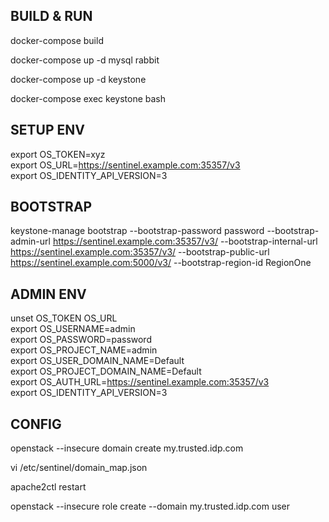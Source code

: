 ## BUILD & RUN 
docker-compose build

docker-compose up -d mysql rabbit

docker-compose up -d keystone

docker-compose exec keystone bash

## SETUP ENV

export OS_TOKEN=xyz  
export OS_URL=https://sentinel.example.com:35357/v3  
export OS_IDENTITY_API_VERSION=3  

## BOOTSTRAP

keystone-manage bootstrap --bootstrap-password password --bootstrap-admin-url https://sentinel.example.com:35357/v3/ --bootstrap-internal-url https://sentinel.example.com:35357/v3/   --bootstrap-public-url https://sentinel.example.com:5000/v3/ --bootstrap-region-id RegionOne

## ADMIN ENV

unset OS_TOKEN OS_URL  
export OS_USERNAME=admin  
export OS_PASSWORD=password  
export OS_PROJECT_NAME=admin  
export OS_USER_DOMAIN_NAME=Default  
export OS_PROJECT_DOMAIN_NAME=Default  
export OS_AUTH_URL=https://sentinel.example.com:35357/v3  
export OS_IDENTITY_API_VERSION=3  

## CONFIG

openstack --insecure domain create my.trusted.idp.com

vi /etc/sentinel/domain_map.json

apache2ctl restart

openstack --insecure role create --domain my.trusted.idp.com user
